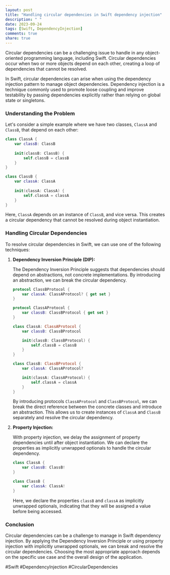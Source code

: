 ```yaml
---
layout: post
title: "Handling circular dependencies in Swift dependency injection"
description: " "
date: 2023-09-24
tags: [Swift, DependencyInjection]
comments: true
share: true
---
```


Circular dependencies can be a challenging issue to handle in any object-oriented programming language, including Swift. Circular dependencies occur when two or more objects depend on each other, creating a loop of dependencies that cannot be resolved.

In Swift, circular dependencies can arise when using the dependency injection pattern to manage object dependencies. Dependency injection is a technique commonly used to promote loose coupling and improve testability by passing dependencies explicitly rather than relying on global state or singletons.

### Understanding the Problem

Let's consider a simple example where we have two classes, `ClassA` and `ClassB`, that depend on each other:

```swift
class ClassA {
    var classB: ClassB
    
    init(classB: ClassB) {
        self.classB = classB
    }
}

class ClassB {
    var classA: ClassA
    
    init(classA: ClassA) {
        self.classA = classA
    }
}
```

Here, `ClassA` depends on an instance of `ClassB`, and vice versa. This creates a circular dependency that cannot be resolved during object instantiation.

### Handling Circular Dependencies

To resolve circular dependencies in Swift, we can use one of the following techniques:

1. **Dependency Inversion Principle (DIP):**

   The Dependency Inversion Principle suggests that dependencies should depend on abstractions, not concrete implementations. By introducing an abstraction, we can break the circular dependency.

   ```swift
   protocol ClassBProtocol {
       var classA: ClassAProtocol? { get set }
   }
   
   protocol ClassAProtocol {
       var classB: ClassBProtocol { get set }
   }
   
   class ClassA: ClassAProtocol {
       var classB: ClassBProtocol
   
       init(classB: ClassBProtocol) {
           self.classB = classB
       }
   }
   
   class ClassB: ClassBProtocol {
       var classA: ClassAProtocol?
   
       init(classA: ClassAProtocol) {
           self.classA = classA
       }
   }
   ```

   By introducing protocols `ClassAProtocol` and `ClassBProtocol`, we can break the direct reference between the concrete classes and introduce an abstraction. This allows us to create instances of `ClassA` and `ClassB` separately and resolve the circular dependency.

2. **Property Injection:**

   With property injection, we delay the assignment of property dependencies until after object instantiation. We can declare the properties as implicitly unwrapped optionals to handle the circular dependency.

   ```swift
   class ClassA {
       var classB: ClassB!
   }
   
   class ClassB {
       var classA: ClassA!
   }
   ```

   Here, we declare the properties `classB` and `classA` as implicitly unwrapped optionals, indicating that they will be assigned a value before being accessed.

### Conclusion

Circular dependencies can be a challenge to manage in Swift dependency injection. By applying the Dependency Inversion Principle or using property injection with implicitly unwrapped optionals, we can break and resolve the circular dependencies. Choosing the most appropriate approach depends on the specific use case and the overall design of the application.

#Swift #DependencyInjection #CircularDependencies